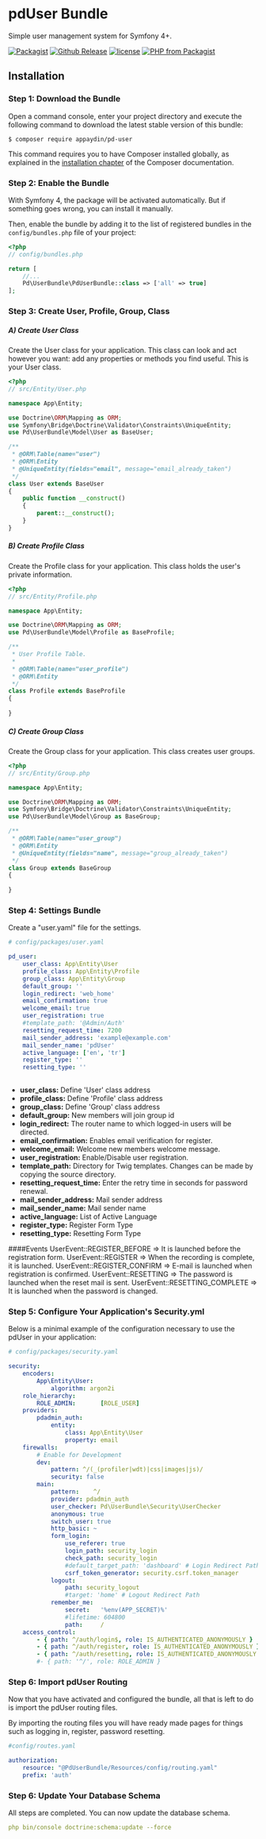 # pdUser Bundle
Simple user management system for Symfony 4+. 

[![Packagist](https://img.shields.io/packagist/dt/appaydin/pd-user.svg)](https://github.com/appaydin/pd-user)
[![Github Release](https://img.shields.io/github/release/appaydin/pd-user.svg)](https://github.com/appaydin/pd-user)
[![license](https://img.shields.io/github/license/appaydin/pd-user.svg)](https://github.com/appaydin/pd-user)
[![PHP from Packagist](https://img.shields.io/packagist/php-v/appaydin/pd-user.svg)](https://github.com/appaydin/pd-user)

Installation
---

### Step 1: Download the Bundle

Open a command console, enter your project directory and execute the
following command to download the latest stable version of this bundle:

```console
$ composer require appaydin/pd-user
```

This command requires you to have Composer installed globally, as explained
in the [installation chapter](https://getcomposer.org/doc/00-intro.md)
of the Composer documentation.

### Step 2: Enable the Bundle

With Symfony 4, the package will be activated automatically. But if something goes wrong, you can install it manually.

Then, enable the bundle by adding it to the list of registered bundles
in the `config/bundles.php` file of your project:

```php
<?php
// config/bundles.php

return [
    //...
    Pd\UserBundle\PdUserBundle::class => ['all' => true]
];
```

### Step 3: Create User, Profile, Group, Class
##### A) Create User Class
Create the User class for your application. This class can look and act however you want: add any properties or methods you find useful. This is your User class.
```php
<?php
// src/Entity/User.php

namespace App\Entity;

use Doctrine\ORM\Mapping as ORM;
use Symfony\Bridge\Doctrine\Validator\Constraints\UniqueEntity;
use Pd\UserBundle\Model\User as BaseUser;

/**
 * @ORM\Table(name="user")
 * @ORM\Entity
 * @UniqueEntity(fields="email", message="email_already_taken")
 */
class User extends BaseUser
{
    public function __construct()
    {
        parent::__construct();
    }
}
```

##### B) Create Profile Class
Create the Profile class for your application. This class holds the user's private information.
```php
<?php
// src/Entity/Profile.php

namespace App\Entity;

use Doctrine\ORM\Mapping as ORM;
use Pd\UserBundle\Model\Profile as BaseProfile;

/**
 * User Profile Table.
 *
 * @ORM\Table(name="user_profile")
 * @ORM\Entity
 */
class Profile extends BaseProfile
{
    
}
```

##### C) Create Group Class
Create the Group class for your application. This class creates user groups.
```php
<?php
// src/Entity/Group.php

namespace App\Entity;

use Doctrine\ORM\Mapping as ORM;
use Symfony\Bridge\Doctrine\Validator\Constraints\UniqueEntity;
use Pd\UserBundle\Model\Group as BaseGroup;

/**
 * @ORM\Table(name="user_group")
 * @ORM\Entity
 * @UniqueEntity(fields="name", message="group_already_taken")
 */
class Group extends BaseGroup
{
    
}
```

### Step 4: Settings Bundle
Create a "user.yaml" file for the settings.
```yaml
# config/packages/user.yaml

pd_user:
    user_class: App\Entity\User
    profile_class: App\Entity\Profile
    group_class: App\Entity\Group
    default_group: ''
    login_redirect: 'web_home'
    email_confirmation: true
    welcome_email: true
    user_registration: true
    #template_path: '@Admin/Auth'
    resetting_request_time: 7200
    mail_sender_address: 'example@example.com'
    mail_sender_name: 'pdUser'
    active_language: ['en', 'tr']
    register_type: ''
    resetting_type: ''
    
```
* __user_class:__ Define 'User' class address
* __profile_class:__ Define 'Profile' class address
* __group_class:__ Define 'Group' class address
* __default_group:__ New members will join group id
* __login_redirect:__ The router name to which logged-in users will be directed.
* __email_confirmation:__ Enables email verification for register.
* __welcome_email:__ Welcome new members welcome message.
* __user_registration:__ Enable/Disable user registration.
* __template_path:__ Directory for Twig templates. Changes can be made by copying the source directory.
* __resetting_request_time:__ Enter the retry time in seconds for password renewal.
* __mail_sender_address:__ Mail sender address
* __mail_sender_name:__ Mail sender name
* __active_language:__ List of Active Language
* __register_type:__ Register Form Type
* __resetting_type:__ Resetting Form Type

####Events
    UserEvent::REGISTER_BEFORE => It is launched before the registration form.
    UserEvent::REGISTER => When the recording is complete, it is launched.
    UserEvent::REGISTER_CONFIRM => E-mail is launched when registration is confirmed.
    UserEvent::RESETTING => The password is launched when the reset mail is sent.
    UserEvent::RESETTING_COMPLETE => It is launched when the password is changed.

### Step 5: Configure Your Application's Security.yml
Below is a minimal example of the configuration necessary to use the pdUser in your application:
```yaml
# config/packages/security.yaml

security:
    encoders:
        App\Entity\User:
            algorithm: argon2i
    role_hierarchy:
        ROLE_ADMIN:       [ROLE_USER]
    providers:
        pdadmin_auth:
            entity:
                class: App\Entity\User
                property: email
    firewalls:
        # Enable for Development 
        dev:
            pattern: ^/(_(profiler|wdt)|css|images|js)/
            security: false
        main:
            pattern:    ^/
            provider: pdadmin_auth
            user_checker: Pd\UserBundle\Security\UserChecker
            anonymous: true
            switch_user: true
            http_basic: ~
            form_login:
                use_referer: true
                login_path: security_login
                check_path: security_login
                #default_target_path: 'dashboard' # Login Redirect Path
                csrf_token_generator: security.csrf.token_manager
            logout:
                path: security_logout
                #target: 'home' # Logout Redirect Path
            remember_me:
                secret:   '%env(APP_SECRET)%'
                #lifetime: 604800
                path:     /
    access_control:
        - { path: ^/auth/login$, role: IS_AUTHENTICATED_ANONYMOUSLY }
        - { path: ^/auth/register, role: IS_AUTHENTICATED_ANONYMOUSLY }
        - { path: ^/auth/resetting, role: IS_AUTHENTICATED_ANONYMOUSLY }
        #- { path: '^/', role: ROLE_ADMIN }
```

### Step 6: Import pdUser Routing
Now that you have activated and configured the bundle, all that is left to do is import the pdUser routing files.

By importing the routing files you will have ready made pages for things such as logging in, register, password resetting.
```yaml
#config/routes.yaml

authorization:
    resource: "@PdUserBundle/Resources/config/routing.yaml"
    prefix: 'auth'
```

### Step 6: Update Your Database Schema
All steps are completed. You can now update the database schema.
```yaml
php bin/console doctrine:schema:update --force
```
